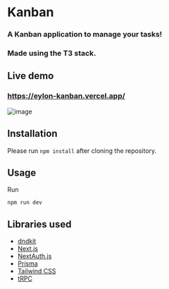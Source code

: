 
# Kanban
### A Kanban application to manage your tasks!
### Made using the T3 stack.

## Live demo
### https://eylon-kanban.vercel.app/

![image](https://user-images.githubusercontent.com/94967564/233029539-f43a4fff-152d-4ff6-86c3-854d46a4fa30.png)

## Installation
Please run
``` npm install ```
after cloning the repository.

## Usage
Run
```
npm run dev
```

## Libraries used
- [dndkit](https://dndkit.com)
- [Next.js](https://nextjs.org)
- [NextAuth.js](https://next-auth.js.org)
- [Prisma](https://prisma.io)
- [Tailwind CSS](https://tailwindcss.com)
- [tRPC](https://trpc.io)

